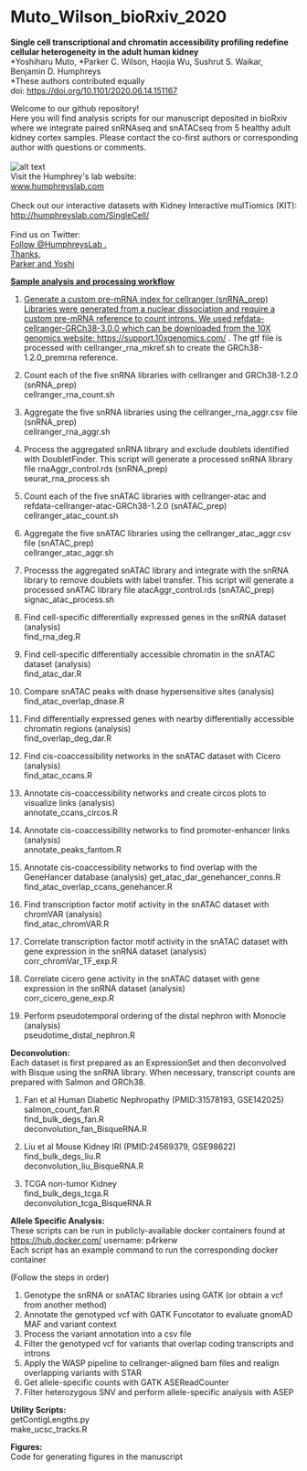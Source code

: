 # Muto_Wilson_bioRxiv_2020  
**Single cell transcriptional and chromatin accessibility profiling redefine cellular heterogeneity in the adult human kidney**    
*Yoshiharu Muto, *Parker C. Wilson, Haojia Wu, Sushrut S. Waikar, Benjamin D. Humphreys  
*These authors contributed equally  
doi: https://doi.org/10.1101/2020.06.14.151167  


Welcome to our github repository!  
Here you will find analysis scripts for our manuscript deposited in bioRxiv where we integrate paired snRNAseq and snATACseq from 5 healthy adult kidney cortex samples. Please contact the co-first authors or corresponding author with questions or comments.  
<br/>
![alt text](http://humphreyslab.com/wp-content/uploads/2015/12/favicon-H.jpg)  
Visit the Humphrey's lab website:   
www.humphreyslab.com  
<br/>
Check out our interactive datasets with Kidney Interactive mulTiomics (KIT):  
http://humphreyslab.com/SingleCell/
<br/><br/>
Find us on Twitter: 
<br/>
<a href="https://twitter.com/HumphreysLab?ref_src=twsrc%5Etfw" class="twitter-follow-button" data-show-count="false">Follow @HumphreysLab  .
<br/>
Thanks,  
Parker and Yoshi

**Sample analysis and processing workflow**  
1. Generate a custom pre-mRNA index for cellranger (snRNA_prep)  
Libraries were generated from a nuclear dissociation and require a custom pre-mRNA reference to count introns. We used refdata-cellranger-GRCh38-3.0.0 which can be downloaded from the 10X genomics website: https://support.10xgenomics.com/ . The gtf file is processed with cellranger_rna_mkref.sh to create the GRCh38-1.2.0_premrna reference.  

2. Count each of the five snRNA libraries with cellranger and GRCh38-1.2.0 (snRNA_prep)  
cellranger_rna_count.sh  

3. Aggregate the five snRNA libraries using the cellranger_rna_aggr.csv file (snRNA_prep)    
cellranger_rna_aggr.sh  

4. Process the aggregated snRNA library and exclude doublets identified with DoubletFinder. This script will generate a processed snRNA library file rnaAggr_control.rds (snRNA_prep)    
seurat_rna_process.sh  

5. Count each of the five snATAC libraries with cellranger-atac and refdata-cellranger-atac-GRCh38-1.2.0 (snATAC_prep)  
cellranger_atac_count.sh

6. Aggregate the five snATAC libraries using the cellranger_atac_aggr.csv file (snATAC_prep)      
cellranger_atac_aggr.sh  

7. Processs the aggregated snATAC library and integrate with the snRNA library to remove doublets with label transfer. This script will generate a processed snATAC library file atacAggr_control.rds (snATAC_prep)  
signac_atac_process.sh  

8. Find cell-specific differentially expressed genes in the snRNA dataset (analysis)  
find_rna_deg.R  

9. Find cell-specific differentially accessible chromatin in the snATAC dataset (analysis)  
find_atac_dar.R

10. Compare snATAC peaks with dnase hypersensitive sites (analysis)  
find_atac_overlap_dnase.R  

11. Find differentially expressed genes with nearby differentially accessible chromatin regions (analysis)  
find_overlap_deg_dar.R  

12. Find cis-coaccessibility networks in the snATAC dataset with Cicero (analysis)  
find_atac_ccans.R  

13. Annotate cis-coaccessibility networks and create circos plots to visualize links (analysis)  
annotate_ccans_circos.R

14. Annotate cis-coaccessibility networks to find promoter-enhancer links (analysis)  
annotate_peaks_fantom.R

15. Annotate cis-coaccessibility networks to find overlap with the GeneHancer database (analysis)
get_atac_dar_genehancer_conns.R
find_atac_overlap_ccans_genehancer.R

16. Find transcription factor motif activity in the snATAC dataset with chromVAR (analysis)  
find_atac_chromVAR.R  

17. Correlate transcription factor motif activity in the snATAC dataset with gene expression in the snRNA dataset (analysis)  
corr_chromVar_TF_exp.R  

18. Correlate cicero gene activity in the snATAC dataset with gene expression in the snRNA dataset (analysis)  
corr_cicero_gene_exp.R  

19. Perform pseudotemporal ordering of the distal nephron with Monocle (analysis)  
pseudotime_distal_nephron.R  

**Deconvolution:**    
Each dataset is first prepared as an ExpressionSet and then deconvolved with Bisque using the snRNA library. When necessary, transcript counts are prepared with Salmon and GRCh38.
1. Fan et al Human Diabetic Nephropathy (PMID:31578193, GSE142025)  
salmon_count_fan.R  
find_bulk_degs_fan.R  
deconvolution_fan_BisqueRNA.R  

2. Liu et al Mouse Kidney IRI (PMID:24569379, GSE98622)  
find_bulk_degs_liu.R  
deconvolution_liu_BisqueRNA.R  

3. TCGA non-tumor Kidney  
find_bulk_degs_tcga.R  
deconvolution_tcga_BisqueRNA.R  

**Allele Specific Analysis:**    
These scripts can be run in publicly-available docker containers found at https://hub.docker.com/ username: p4rkerw  
Each script has an example command to run the corresponding docker container  

(Follow the steps in order) 
1. Genotype the snRNA or snATAC libraries using GATK (or obtain a vcf from another method)    
2. Annotate the genotyped vcf with GATK Funcotator to evaluate gnomAD MAF and variant context  
3. Process the variant annotation into a csv file  
4. Filter the genotyped vcf for variants that overlap coding transcripts and introns  
5. Apply the WASP pipeline to cellranger-aligned bam files and realign overlapping variants with STAR  
6. Get allele-specific counts with GATK ASEReadCounter  
7. Filter heterozygous SNV and perform allele-specific analysis with ASEP  

**Utility Scripts:**    
getContigLengths.py  
make_ucsc_tracks.R  

**Figures:**      
Code for generating figures in the manuscript




